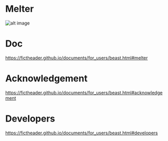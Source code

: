 # Melter
![alt image](https://img.shields.io/badge/Blender-2.79b-blue.svg)
# Doc
https://fictheader.github.io/documents/for_users/beast.html#melter
# Acknowledgement
https://fictheader.github.io/documents/for_users/beast.html#acknowledgement
# Developers
https://fictheader.github.io/documents/for_users/beast.html#developers

